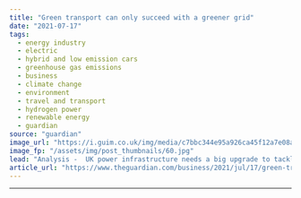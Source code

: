 ```yaml
---
title: "Green transport can only succeed with a greener grid"
date: "2021-07-17"
tags: 
  - energy industry
  - electric
  - hybrid and low emission cars
  - greenhouse gas emissions
  - business
  - climate change
  - environment
  - travel and transport
  - hydrogen power
  - renewable energy
  - guardian
source: "guardian"
image_url: "https://i.guim.co.uk/img/media/c7bbc344e95a926ca45f12a7e08a461817ae0144/0_170_3500_2101/master/3500.jpg?width=460&quality=85&auto=format&fit=max&s=607d54cc262ad056af116b3d2af6488d"
image_fp: "/assets/img/post_thumbnails/60.jpg"
lead: "Analysis -  UK power infrastructure needs a big upgrade to tackle a surge in electric vehicles and manufacturing of alternative fuelsThe challenge of decarbonising the UK’s roads, railways and flight paths will rely on harnessing the UK’s cleaner energ..."
article_url: "https://www.theguardian.com/business/2021/jul/17/green-transport-can-only-succeed-with-a-greener-grid"
---
```


---
